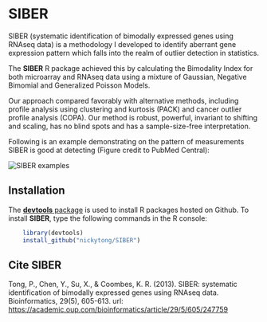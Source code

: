 # SIBER

SIBER (systematic identification of bimodally expressed genes using RNAseq data) is a methodology I developed to identify aberrant gene expression pattern which falls into the realm of outlier detection in statistics. 

The **SIBER** R package achieved this by calculating the Bimodality Index for both microarray and RNAseq data using
a mixture of Gaussian, Negative Bimomial and Generalized Poisson Models. 

Our approach compared favorably with alternative methods, including profile analysis using clustering and kurtosis (PACK) and cancer outlier profile analysis (COPA). Our method is robust, powerful, invariant to shifting and scaling, has no blind spots and has a sample-size-free interpretation.

Following is an example demonstrating on the pattern of measurements SIBER is good at detecting (Figure credit to PubMed Central):


![SIBER examples](https://www.ncbi.nlm.nih.gov/pmc/articles/PMC3582265/bin/bts713f4p.jpg)

## Installation

The [**devtools** package](http://cran.r-project.org/web/packages/devtools/index.html) is used to install R packages hosted on Github. To install **SIBER**, type the following commands in the R console:

```r
    library(devtools)
    install_github("nickytong/SIBER")
```
## Cite SIBER
Tong, P., Chen, Y., Su, X., & Coombes, K. R. (2013). SIBER: systematic identification of bimodally expressed genes using RNAseq data. Bioinformatics, 29(5), 605-613. url: https://academic.oup.com/bioinformatics/article/29/5/605/247759 
